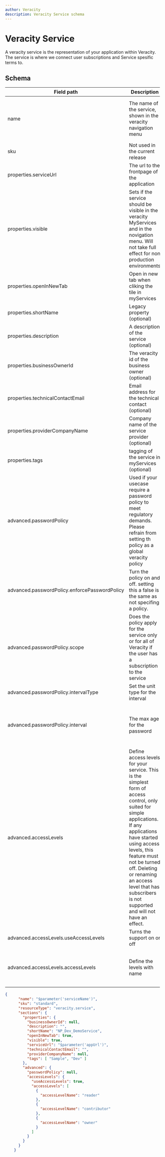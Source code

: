 ```yaml
---
author: Veracity
description: Veracity Service schema
---
```


# Veracity Service

A veracity service is the representation of your application within Veracity. The service is where we connect user subscriptions and Service spesific terms to. 

## Schema

|Field path|Description|accepted values|
|----------|-----------|---------------|
|name|The name of the service, shown in the veracity navigation menu|string  <br /> Character limit: 4-200 <br />Valid characters: Alphanumerics, underscores, commas, whitespaces, and hyphens|
|sku|Not used in the current release|standard|
|properties.serviceUrl|The url to the frontpage of the application  |must be https|
|properties.visible|Sets if the service should be visible in the veracity MyServices and in the novigation menu. Will not take full effect for non production environments|true/false|
|properties.openInNewTab|Open in new tab when cliking the tile in myServices|true/false|
|properties.shortName|Legacy property (optional)|||
|properties.description|A description of the service (optional)|||
|properties.businessOwnerId|The veracity id of the business owner (optional)|||
|properties.technicalContactEmail|Email address for the technical contact (optional)|||
|properties.providerCompanyName|Company name of the service provider (optional)|||
|properties.tags|tagging of the service in myServices (optional)|||
|advanced.passwordPolicy|Used if your usecase require a password policy to meet regulatory demands. Please refrain from setting th policy as a global veracity policy|||
|advanced.passwordPolicy.enforcePasswordPolicy|Turn the policy on and off. setting this a false is the same as not specifing a policy. |true/false|
|advanced.passwordPolicy.scope|Does the policy apply for the service only or for all of Veracity if the user has a subscription to the service|service=0 <br/>veracity=1|
|advanced.passwordPolicy.intervalType|Set the unit type for the interval|days=0 <br/> months=1 <br/>years=2|
|advanced.passwordPolicy.interval|The max age for the password|numeric <br/> supported ranges:<br/>for days 30,60,90,180,365,730 <br/> for months 1,2,3,6,12,24<br/>for years 1,2 |
|advanced.accessLevels|Define access levels for your service. This is the simplest form of access control, only suited for simple applications. If any applications have started using access levels, this feature must not be turned off. Deleting or renaming an access level that has subscribers is not supported and will not have an effect.||
|advanced.accessLevels.useAccessLevels|Turns the support on or off|true/false|
|advanced.accessLevels.accessLevels|Define the levels with name|string <br/>Character limit: 2-50 <br/>Valid characters: Alphanumerics, underscores, hyphen, periods|

```json
{
      "name": "$parameter('serviceName')",
      "sku": "standard",
      "resourceType": "veracity.service",
      "sections": {
        "properties": {
          "businessOwnerId": null,
          "description": "",
          "shortName": "NP_Dev_DemoService",
          "openInNewTab": true,
          "visible": true,
          "serviceUrl": "$parameter('appUrl')",
          "technicalContactEmail": "",
          "providerCompanyName": null,
          "tags": [ "Sample", "Dev" ] 
        },
        "advanced": {
          "passwordPolicy": null,
          "accessLevels": {
            "useAccessLevels": true,
            "accessLevels": [
              {
                "accessLevelName": "reader"
              },
              {
                "accessLevelName": "contributor"
              },
              {
                "accessLevelName": "owner"
              }
            ]
          }
        }
      }
    }
```
